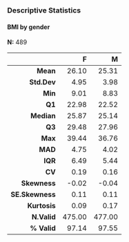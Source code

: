 ### Descriptive Statistics  
#### BMI by gender  
**N:** 489  

|          &nbsp; |      F |      M |
|----------------:|-------:|-------:|
|        **Mean** |  26.10 |  25.31 |
|     **Std.Dev** |   4.95 |   3.98 |
|         **Min** |   9.01 |   8.83 |
|          **Q1** |  22.98 |  22.52 |
|      **Median** |  25.87 |  25.14 |
|          **Q3** |  29.48 |  27.96 |
|         **Max** |  39.44 |  36.76 |
|         **MAD** |   4.75 |   4.02 |
|         **IQR** |   6.49 |   5.44 |
|          **CV** |   0.19 |   0.16 |
|    **Skewness** |  -0.02 |  -0.04 |
| **SE.Skewness** |   0.11 |   0.11 |
|    **Kurtosis** |   0.09 |   0.17 |
|     **N.Valid** | 475.00 | 477.00 |
|     **% Valid** |  97.14 |  97.55 |
